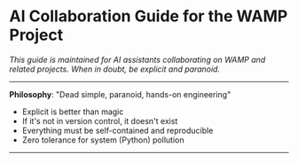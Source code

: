 # AI Collaboration Guide for the WAMP Project

*This guide is maintained for AI assistants collaborating on WAMP and related projects. When in doubt, be explicit and paranoid.*

---

**Philosophy**: "Dead simple, paranoid, hands-on engineering"

- Explicit is better than magic
- If it's not in version control, it doesn't exist
- Everything must be self-contained and reproducible
- Zero tolerance for system (Python) pollution

---
